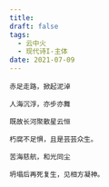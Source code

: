 ```yaml
---
title: 
draft: false
tags:
  - 云中火
  - 现代诗I-主体
date: 2021-07-09
---
```

	
	赤足走路，掀起泥淖
	
	人海沉浮，亦步亦舞
	
	既故长河聚散星云恒
	
	朽腐不足惧，且是芸芸众生。
	
	苦海慈航，和光同尘
	
	坍塌后再死复生，见相方凝神。